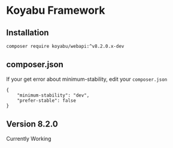 # Koyabu Framework

## Installation
```composer require koyabu/webapi:^v8.2.0.x-dev```

## composer.json
If your get error about minimum-stability, edit your ```composer.json```
```
{
    "minimum-stability": "dev",
    "prefer-stable": false
}
```

## Version 8.2.0
Currently Working
